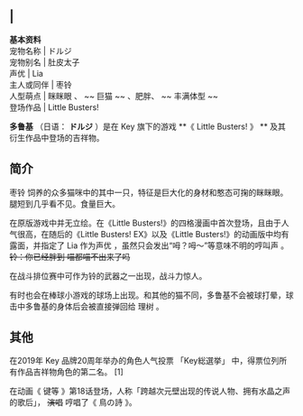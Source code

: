 |  
---  
**基本资料**  
宠物名称  |  ドルジ   
宠物别名  |  肚皮太子   
声优  |  Lia   
主人或同伴  |  枣铃   
人型萌点  |  眯眯眼  、 ~~ 巨猫  ~~ 、肥胖、 ~~ 丰满体型  ~~  
登场作品  |  Little Busters!   
  
**多鲁基** （日语： **ドルジ** ）是在  Key  旗下的游戏 **《 Little Busters!  》 ** 及其衍生作品中登场的吉祥物。

##  简介

枣铃  饲养的众多猫咪中的其中一只，特征是巨大化的身材和憨态可掬的眯眯眼。腿短到几乎看不见。食量巨大。

在原版游戏中并无立绘。在《Little Busters!》的四格漫画中首次登场，且由于人气很高，在随后的《Little Busters!
EX》以及《Little Busters!》的动画版中均有露面，并指定了  Lia  作为声优  ，虽然只会发出“呣？呣～”等意味不明的哼叫声  。
~~铃：你已经胖到 喵都喵不出来了吗~~

在战斗排位赛中可作为铃的武器之一出现，战斗力惊人。

有时也会在棒球小游戏的球场上出现。和其他的猫不同，多鲁基不会被球打晕，球击中多鲁基的身体后会被直接弹回给  理树  。

##  其他

在2019年  Key  品牌20周年举办的角色人气投票  「Key総選挙」  中，得票位列所有作品吉祥物角色的第二名。  [1]

在动画《  键等  》第18话登场，人称「跨越次元壁出现的传说人物、拥有水晶之声的歌后」， ~~演唱~~ 哼唱了《  鳥の詩  》。

  

  